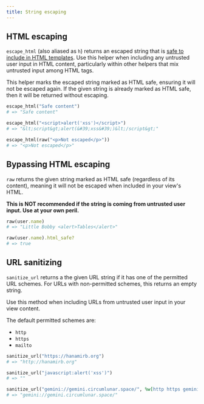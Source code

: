 ```yaml
---
title: String escaping
---
```


## HTML escaping

`escape_html` (also aliased as `h`) returns an escaped string that is [safe to include in HTML templates](/v2.1/views/templates/). Use this helper when including any untrusted user input in HTML content, particularly within other helpers that mix untrusted input among HTML tags.

This helper marks the escaped string marked as HTML safe, ensuring it will not be escaped again. If the given string is already marked as HTML safe, then it will be returned without escaping.

```ruby
escape_html("Safe content")
# => "Safe content"

escape_html("<script>alert('xss')</script>")
# => "&lt;script&gt;alert(&#39;xss&#39;)&lt;/script&gt;"

escape_html(raw("<p>Not escaped</p>"))
# => "<p>Not escaped</p>"
```

## Bypassing HTML escaping

`raw` returns the given string marked as HTML safe (regardless of its content), meaning it will not be escaped when included in your view's HTML.

**This is NOT recommended if the string is coming from untrusted user input. Use at your own peril.**

```ruby
raw(user.name)
# => "Little Bobby <alert>Tables</alert>"

raw(user.name).html_safe?
# => true
```

## URL sanitizing

`sanitize_url` returns a the given URL string if it has one of the permitted URL schemes. For URLs with non-permitted schemes, this returns an empty string.

Use this method when including URLs from untrusted user input in your view content.

The default permitted schemes are:
- `http`
- `https`
- `mailto`

```ruby
sanitize_url("https://hanamirb.org")
# => "http://hanamirb.org"

sanitize_url("javascript:alert('xss')")
# => ""

sanitize_url("gemini://gemini.circumlunar.space/", %w[http https gemini])
# => "gemini://gemini.circumlunar.space/"
```

